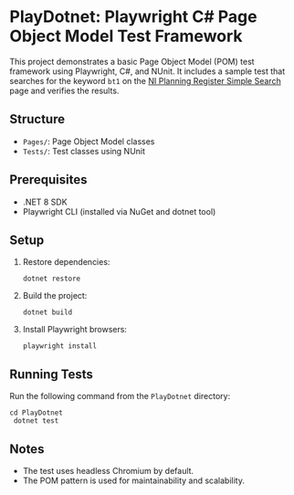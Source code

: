 # PlayDotnet: Playwright C# Page Object Model Test Framework

This project demonstrates a basic Page Object Model (POM) test framework using Playwright, C#, and NUnit. It includes a sample test that searches for the keyword `bt1` on the [NI Planning Register Simple Search](https://planningregister.planningsystemni.gov.uk/simple-search) page and verifies the results.

## Structure
- `Pages/`: Page Object Model classes
- `Tests/`: Test classes using NUnit

## Prerequisites
- .NET 8 SDK
- Playwright CLI (installed via NuGet and dotnet tool)

## Setup
1. Restore dependencies:
   ```pwsh
   dotnet restore
   ```
2. Build the project:
   ```pwsh
   dotnet build
   ```
3. Install Playwright browsers:
   ```pwsh
   playwright install
   ```

## Running Tests
Run the following command from the `PlayDotnet` directory:
```pwsh
cd PlayDotnet
 dotnet test
```

## Notes
- The test uses headless Chromium by default.
- The POM pattern is used for maintainability and scalability.

